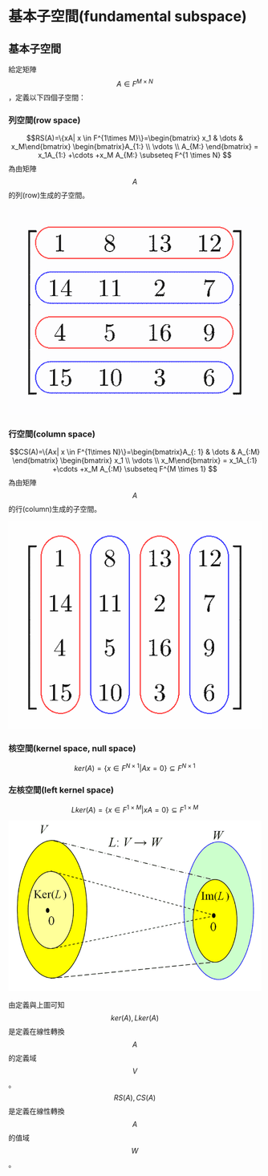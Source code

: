 # 基本子空間\(fundamental subspace\)

## 基本子空間

給定矩陣$$A \in F^{M \times N}$$，定義以下四個子空間：

### 列空間\(row space\)

$$RS(A)=\{xA| x \in F^{1\times M}\}=\begin{bmatrix} x_1 & \dots & x_M\end{bmatrix} \begin{bmatrix}A_{1:} \\ \vdots \\ A_{M:} \end{bmatrix} = x_1A_{1:} +\cdots +x_M A_{M:} \subseteq F^{1 \times N} $$為由矩陣$$A$$的列\(row\)生成的子空間。

![&#x77E9;&#x9663;&#x7684;&#x5217;](../../.gitbook/assets/row_space-min.png)

### 行空間\(column space\)

$$CS(A)=\{Ax| x \in F^{1\times N}\}=\begin{bmatrix}A_{: 1} & \dots & A_{:M} \end{bmatrix} \begin{bmatrix} x_1 \\ \vdots \\ x_M\end{bmatrix} = x_1A_{:1} +\cdots +x_M A_{:M} \subseteq F^{M \times 1} $$為由矩陣$$A$$的行\(column\)生成的子空間。

![&#x77E9;&#x9663;&#x7684;&#x884C;](../../.gitbook/assets/col_space-min.png)

### 核空間\(kernel space, null space\)

$$ker(A) = \{x \in F^{N \times 1} | Ax =0 \} \subseteq F^{N \times 1}$$

### 左核空間\(left kernel space\)

$$Lker(A) =\{ x \in F^{1 \times M} | xA=0\} \subseteq F^{1 \times M}$$

![&#x57FA;&#x672C;&#x5B50;&#x7A7A;&#x9593;&#x7684;&#x95DC;&#x4FC2;](../../.gitbook/assets/fundamental_space_mapping-min.png)

由定義與上圖可知$$ker(A), Lker(A)$$是定義在線性轉換$$A$$的定義域$$V$$。$$RS(A), CS(A)$$是定義在線性轉換$$A$$的值域$$W$$。





